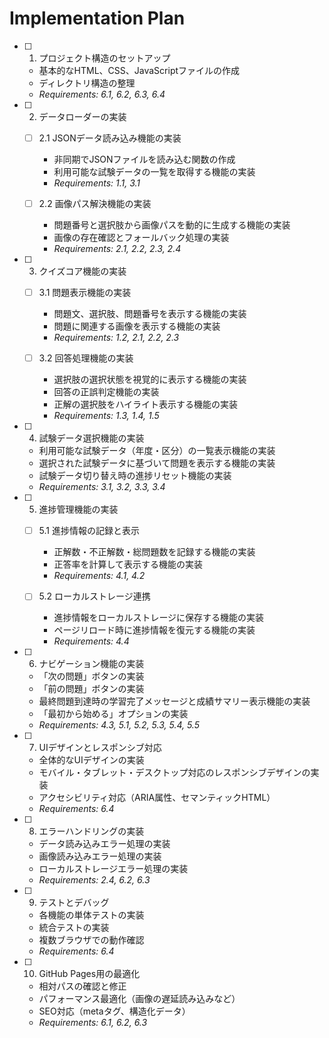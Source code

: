 # Implementation Plan

- [ ] 1. プロジェクト構造のセットアップ
  - 基本的なHTML、CSS、JavaScriptファイルの作成
  - ディレクトリ構造の整理
  - _Requirements: 6.1, 6.2, 6.3, 6.4_

- [ ] 2. データローダーの実装
  - [ ] 2.1 JSONデータ読み込み機能の実装
    - 非同期でJSONファイルを読み込む関数の作成
    - 利用可能な試験データの一覧を取得する機能の実装
    - _Requirements: 1.1, 3.1_
  
  - [ ] 2.2 画像パス解決機能の実装
    - 問題番号と選択肢から画像パスを動的に生成する機能の実装
    - 画像の存在確認とフォールバック処理の実装
    - _Requirements: 2.1, 2.2, 2.3, 2.4_

- [ ] 3. クイズコア機能の実装
  - [ ] 3.1 問題表示機能の実装
    - 問題文、選択肢、問題番号を表示する機能の実装
    - 問題に関連する画像を表示する機能の実装
    - _Requirements: 1.2, 2.1, 2.2, 2.3_
  
  - [ ] 3.2 回答処理機能の実装
    - 選択肢の選択状態を視覚的に表示する機能の実装
    - 回答の正誤判定機能の実装
    - 正解の選択肢をハイライト表示する機能の実装
    - _Requirements: 1.3, 1.4, 1.5_

- [ ] 4. 試験データ選択機能の実装
  - 利用可能な試験データ（年度・区分）の一覧表示機能の実装
  - 選択された試験データに基づいて問題を表示する機能の実装
  - 試験データ切り替え時の進捗リセット機能の実装
  - _Requirements: 3.1, 3.2, 3.3, 3.4_

- [ ] 5. 進捗管理機能の実装
  - [ ] 5.1 進捗情報の記録と表示
    - 正解数・不正解数・総問題数を記録する機能の実装
    - 正答率を計算して表示する機能の実装
    - _Requirements: 4.1, 4.2_
  
  - [ ] 5.2 ローカルストレージ連携
    - 進捗情報をローカルストレージに保存する機能の実装
    - ページリロード時に進捗情報を復元する機能の実装
    - _Requirements: 4.4_

- [ ] 6. ナビゲーション機能の実装
  - 「次の問題」ボタンの実装
  - 「前の問題」ボタンの実装
  - 最終問題到達時の学習完了メッセージと成績サマリー表示機能の実装
  - 「最初から始める」オプションの実装
  - _Requirements: 4.3, 5.1, 5.2, 5.3, 5.4, 5.5_

- [ ] 7. UIデザインとレスポンシブ対応
  - 全体的なUIデザインの実装
  - モバイル・タブレット・デスクトップ対応のレスポンシブデザインの実装
  - アクセシビリティ対応（ARIA属性、セマンティックHTML）
  - _Requirements: 6.4_

- [ ] 8. エラーハンドリングの実装
  - データ読み込みエラー処理の実装
  - 画像読み込みエラー処理の実装
  - ローカルストレージエラー処理の実装
  - _Requirements: 2.4, 6.2, 6.3_

- [ ] 9. テストとデバッグ
  - 各機能の単体テストの実装
  - 統合テストの実装
  - 複数ブラウザでの動作確認
  - _Requirements: 6.4_

- [ ] 10. GitHub Pages用の最適化
  - 相対パスの確認と修正
  - パフォーマンス最適化（画像の遅延読み込みなど）
  - SEO対応（metaタグ、構造化データ）
  - _Requirements: 6.1, 6.2, 6.3_